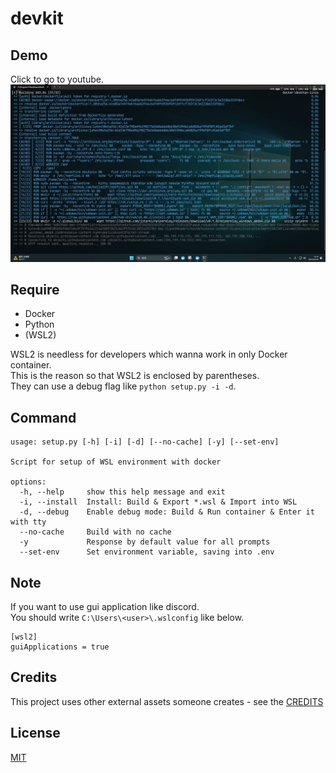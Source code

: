 # devkit

## Demo
Click to go to youtube.
[![Export Docker ArchLinux Image into WSL 【Devkit v.0.0.2】](https://github.com/bella2391/branding/blob/master/explain/wsl/export_wsl.jpg)](https://youtu.be/ipeYIXy0GXE)

## Require
* Docker
* Python
* (WSL2)
  
WSL2 is needless for developers which wanna work in only Docker container.  
This is the reason so that WSL2 is enclosed by parentheses.  
They can use a debug flag like `python setup.py -i -d`.

## Command
```
usage: setup.py [-h] [-i] [-d] [--no-cache] [-y] [--set-env]

Script for setup of WSL environment with docker

options:
  -h, --help     show this help message and exit
  -i, --install  Install: Build & Export *.wsl & Import into WSL
  -d, --debug    Enable debug mode: Build & Run container & Enter it with tty
  --no-cache     Build with no cache
  -y             Response by default value for all prompts
  --set-env      Set environment variable, saving into .env
```

## Note
If you want to use gui application like discord.  
You should write `C:\Users\<user>\.wslconfig` like below.  
```
[wsl2]
guiApplications = true
```

## Credits
This project uses other external assets someone creates - see the [CREDITS](CREDITS)

## License
[MIT](LICENSE)
